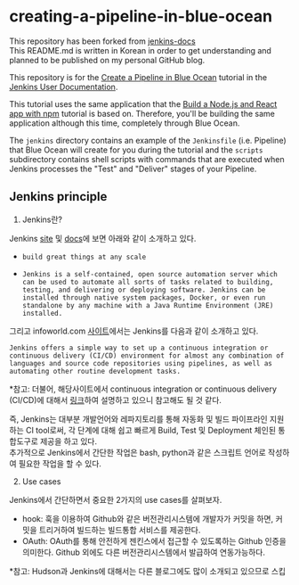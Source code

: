 # creating-a-pipeline-in-blue-ocean

This repository has been forked from [jenkins-docs](https://github.com/jenkins-docs/simple-node-js-react-npm-app)  
This README.md is written in Korean in order to get understanding and planned to be published on my personal GitHub blog.

This repository is for the
[Create a Pipeline in Blue Ocean](https://jenkins.io/doc/tutorials/create-a-pipeline-in-blue-ocean/)
tutorial in the [Jenkins User Documentation](https://jenkins.io/doc/).

This tutorial uses the same application that the [Build a Node.js and React app
with
npm](https://jenkins.io/doc/tutorials/build-a-node-js-and-react-app-with-npm/)
tutorial is based on. Therefore, you'll be building the same application
although this time, completely through Blue Ocean.

The `jenkins` directory contains an example of the `Jenkinsfile` (i.e. Pipeline)
that Blue Ocean will create for you during the tutorial and the `scripts`
subdirectory contains shell scripts with commands that are executed when Jenkins
processes the "Test" and "Deliver" stages of your Pipeline.

## Jenkins principle

1. Jenkins란?

Jenkins [site](https://www.jenkins.io/) 및 [docs](https://www.jenkins.io/doc/#what-is-jenkins)에 보면 아래와 같이 소개하고 있다.

- `build great things at any scale`

- `Jenkins is a self-contained, open source automation server which can be used to automate all sorts of tasks related to building, testing, and delivering or deploying software. Jenkins can be installed through native system packages, Docker, or even run standalone by any machine with a Java Runtime Environment (JRE) installed.`

그리고 infoworld.com [사이트](https://www.infoworld.com/article/3239666/what-is-jenkins-the-ci-server-explained.html)에서는 Jenkins를 다음과 같이 소개하고 있다.

`Jenkins offers a simple way to set up a continuous integration or continuous delivery (CI/CD) environment for almost any combination of languages and source code repositories using pipelines, as well as automating other routine development tasks.`

*참고: 더불어, 해당사이트에서 continuous integration or continuous delivery (CI/CD)에 대해서 [링크](https://www.infoworld.com/article/3271126/what-is-cicd-continuous-integration-and-continuous-delivery-explained.html)하여 설명하고 있으니 참고해도 될 것 같다.


즉, Jenkins는 대부분 개발언어와 레파지토리를 통해 자동화 및 빌드 파이프라인 지원하는 CI tool로써, 각 단계에 대해 쉽고 빠르게 Build, Test 및 Deployment 체인된 통합도구로 제공을 하고 있다.  
추가적으로 Jenkins에서 간단한 작업은 bash, python과 같은 스크립트 언어로 작성하여 필요한 작업을 할 수 있다.

2. Use cases

Jenkins에서 간단하면서 중요한 2가지의 use cases를 살펴보자.

- hook: 훅을 이용하여 Github와 같은 버전관리시스템에 개발자가 커밋을 하면, 커밋을 트리거하여 빌드하는 빌드통합 서비스를 제공한다.
- OAuth: OAuth를 통해 안전하게 젠킨스에서 접근할 수 있도록하는 Github 인증을 의미한다. Github 외에도 다른 버전관리시스템에서 발급하여 연동가능하다.

*참고: Hudson과 Jenkins에 대해서는 다른 블로그에도 많이 소개되고 있으므로 스킵

